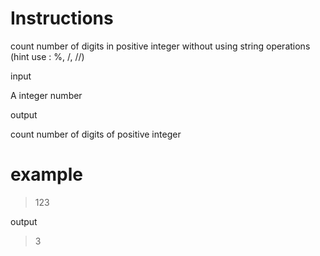 # Instructions

count number of digits in positive integer without using string operations (hint use : %, /, //)

input

A integer number

output

count number of digits of positive integer

# example

>123

output

>3
